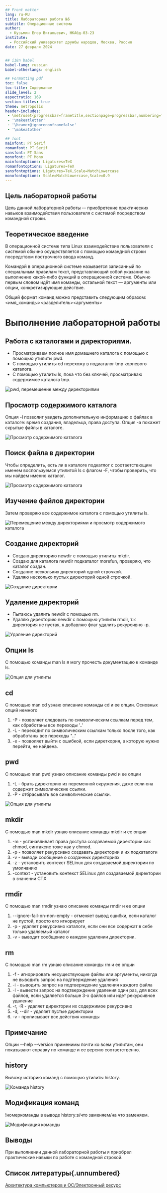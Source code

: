 ```yaml
---
## Front matter
lang: ru-RU
title: Лабораторная работа №6
subtitle: Операционные системы
author:
  - Кузьмин Егор Витальевич, НКАбд-03-23
institute:
  - Российский университет дружбы народов, Москва, Россия
date: 27 февраля 2024


## i18n babel
babel-lang: russian
babel-otherlangs: english

## Formatting pdf
toc: false
toc-title: Содержание
slide_level: 2
aspectratio: 169
section-titles: true
theme: metropolis
header-includes:
 - \metroset{progressbar=frametitle,sectionpage=progressbar,numbering=fraction}
 - '\makeatletter'
 - '\beamer@ignorenonframefalse'
 - '\makeatother'

## font
mainfont: PT Serif
romanfont: PT Serif
sansfont: PT Sans
monofont: PT Mono
mainfontoptions: Ligatures=TeX
romanfontoptions: Ligatures=TeX
sansfontoptions: Ligatures=TeX,Scale=MatchLowercase
monofontoptions: Scale=MatchLowercase,Scale=0.9
---
```


## Цель лабораторной работы

Цель данной лабораторной работы -- приобретение практических навыков взаимодействия пользователя с системой посредством командной строки.

## Теоретическое введение

В операционной системе типа Linux взаимодействие пользователя с системой обычно
осуществляется с помощью командной строки посредством построчного ввода команд.

Командой в операционной системе называется записанный по специальным правилам текст, представляющий собой указание на выполнение какой-либо функций в операционной системе.
Обычно первым словом идёт имя команды, остальной текст — аргументы или опции,
конкретизирующие действие.

Общий формат команд можно представить следующим образом:
<имя_команды><разделитель><аргументы>

# Выполнение лабораторной работы

## Работа с каталогами и директориями.

 - Просматриваем полное имя домашнего каталога с помощью  с помощью утилиты pwd.
 - С помощью утилиты cd перехожу в подкаталог tmp корневого каталога.
 - С помощью утилиты ls, пока что без ключей, просматриваю содержимое каталога tmp.
 
![pwd, перемещение между директориями](image/1.png)

## Просмотр содержимого каталога

 Опция -l позволит увидеть дополнительную информацию о файлах в каталоге: время создания, владельца, права доступа.
 Опция -a покажет скрытые файлы в каталоге.

![Просмотр содержимого каталога](image/2.png)

## Поиск файла в директории

 Чтобы определить, есть ли в каталоге подкатлог с соответствющим именем воспользуемся утилитой ls с флагом -F, чтобы проверить, что мы найдем именно каталог.

![Просмотр содержимого каталога](image/4.png)

## Изучение файлов директории

 Затем проверяю все содержимое каталога с помощью утилиты ls.

![Перемещение между директориями и просмотр содержимого каталога](image/5.png)

## Создание директорий

 - Создаю директорию newdir с помощью утилиты mkdir.
 - Создаю для каталога newdir подкаталог morefun, проверяю, что каталог создан.
 - Создание нескольких директорий одной строчкой.
 - Удаляю несколько пустых директорий одной строчкой.
 
![Создание директории](image/6.png)

## Удаление директорий

 - Пытаюсь удалить newdir с помощью rm.
 - Удаляю директорию newdir с помощью утилиты rmdir, т.к директория не пустая, я добавляю флаг удалить рекурсивно -p.

![Удаление директорий](image/7.png)

## Опции ls

 С помощью команды man ls я могу прочесть документацию к команде ls.

![Опция для утилиты](image/8.png)

## cd

 С помощью man cd узнаю описание команды cd и ее опции. Основных опций немного
 1. -P - позволяет следовать по символическим ссылкам перед тем, как обработаны все переходы '..'
 2. -L - переходит по символическим ссылкам только после того, как обработаны все переходы ".."
 3. -e - позволяет выйти с ошибкой, если диреткория, в которую нужно перейти, не найдена.

## pwd

 С помощью man pwd узнаю описание команды pwd и ее опции
 1. -L - брать директорию из переменной окружения, даже если она содержит символические ссылки.
 2. -P - отбрасывать все символические ссылки.

![Опция для утилиты](image/10.png) 

## mkdir

 С помощью man mkdir узнаю описание команды mkdir и ее опции
 1. -m - устанавливает права доступа создаваемой директории как chmod, синтаксис тоже как у chmod.
 2. -p - позволяет рекурсивно создавать директории и их подкаталоги
 3. -v - выводи сообщение о созданных директориях
 4. -z - установить контекст SELinux для создаваемой директории по умолчанию
 5. -context - установить контекст SELinux для создаваемой директории в значении CTX

## rmdir

 С помощью man rmdir узнаю описание команды rmdir и ее опции
 1. --ignore-fail-on-non-empty - отменяет вывод ошибки, если каталог не пустой, просто его игнорирует
 2. -p - удаляет рекурсивно каталоги, если они все содержат в себе только удаляемый каталог
 3. -v - выводит сообщение о каждом удалении  директории.

## rm

 С помощью man rm узнаю описание команды rm и ее опции
 1. -f - игнорировать несуществующие файлы или аргументы, никогда не выводить запрос на подтверждение удаления
 2. -i - выводить запрос на подтверждение удаления каждого файла
 3. -I - вывести запрос на подтверждение удаления один раз, для всех файлов, если удаляется больше 3-х файлов или идет рекурсивное удаление
 4. -r, -R - удаляет директории их содержимое рекурсивно
 5. -d, --dir - удаляет пустые директории
 6. -v - прописывает все действия команды

## Примечание

 Опции --help --version применимы почти ко всем утилитам, они показывают справку по команде и ее версию соответственно.

## history

 Вывожу историю команд с помощью утилиты history.

![Команда history](image/15.png)

## Модификация команд

 !номеркоманды в выводе history:s/что заменяем/на что заменяем.

![Модификация команды](image/16.png)

## Выводы

 При выполнении данной лабораторной работы я приобрел практические навыки по работе с командной строкой.
 
## Список литературы{.unnumbered}

 [Архитектура компьютеров и ОС/Электронный ресурс](https://esystem.rudn.ru/mod/page/view.php?id=1098787)

